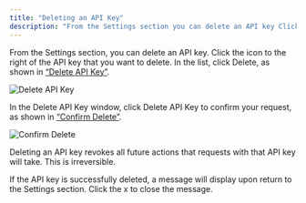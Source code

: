 ```yaml
---
title: "Deleting an API Key"
description: "From the Settings section you can delete an API key Click the icon to the right of the API key that you want to delete In the list click Delete as shown in Figure 44 6 Delete API Key Figure 44 6 Delete API Key In the Delete API Key..."
---
```


From the Settings section, you can delete an API key. Click the icon to the right of the API key that you want to delete. In the list, click Delete, as shown in [“Delete API Key”](/momentum/4/web-ui-apikeys-delete#figure_delete_apikey).

<a name="figure_delete_apikey"></a> 


![Delete API Key](images/delete_apikey.png)

In the Delete API Key window, click Delete API Key to confirm your request, as shown in [“Confirm Delete”](/momentum/4/web-ui-apikeys-delete#figure_confirm_delete_apikey).

<a name="figure_confirm_delete_apikey"></a> 


![Confirm Delete](images/confirm_delete_apikey.png)

Deleting an API key revokes all future actions that requests with that API key will take. This is irreversible.

If the API key is successfully deleted, a message will display upon return to the Settings section. Click the x to close the message.